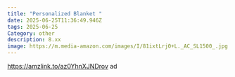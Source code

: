```yaml
---
title: "Personalized Blanket "
date: 2025-06-25T11:36:49.946Z
tags: 2025-06-25
Category: other
description: 8.xx
image: https://m.media-amazon.com/images/I/81ixtLrj0+L._AC_SL1500_.jpg
---
```

https://amzlink.to/az0YhnXJNDrov ad